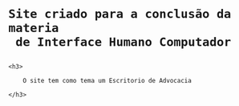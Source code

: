 <h1>

    Site criado para a conclusão da materia
     de Interface Humano Computador

</h1>

    <h3>

        O site tem como tema um Escritorio de Advocacia

    </h3>
